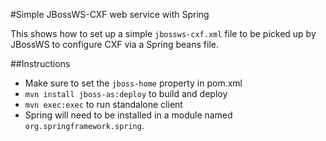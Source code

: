 #Simple JBossWS-CXF web service with Spring

This shows how to set up a simple `jbossws-cxf.xml` file to be picked up by JBossWS to configure CXF via a Spring beans file.  

##Instructions

- Make sure to set the `jboss-home` property in pom.xml
- `mvn install jboss-as:deploy` to build and deploy
- `mvn exec:exec` to run standalone client
- Spring will need to be installed in a module named `org.springframework.spring`.
